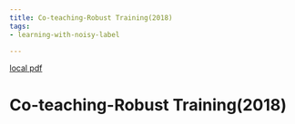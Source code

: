 ```yaml
---
title: Co-teaching-Robust Training(2018)
tags:
- learning-with-noisy-label

---
```


[local pdf](../../../pdfs/2018-Co-teaching-Robust%20Training.pdf)

# Co-teaching-Robust Training(2018)
